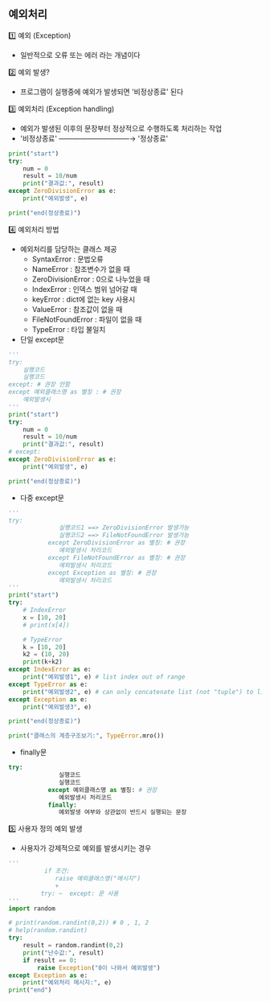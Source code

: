 ## 예외처리

1️⃣ 예외 (Exception)

- 일반적으로 오류 또는 에러 라는 개념이다

2️⃣ 예외 발생?

- 프로그램이 실행중에 예외가 발생되면 '비정상종료' 된다

3️⃣ 예외처리 (Exception handling)

- 예외가 발생된 이후의 문장부터 정상적으로 수행하도록 처리하는 작업
- '비정상종료' ——————————→ '정상종료'

```python
print("start")
try:
	num = 0
	result = 10/num
	print("결과값:", result)
except ZeroDivisionError as e:
	print("예외발생", e)

print("end(정상종료)")
```

4️⃣ 예외처리 방법

- 예외처리를 담당하는 클래스 제공
    - SyntaxError          : 문법오류
    - NameError           : 참조변수가 없을 때
    - ZeroDivisionError : 0으로 나누었을 때
    - IndexError            : 인덱스 범위 넘어갈 때
    - keyError               : dict에 없는 key 사용시
    - ValueError           : 참조값이 없을 때
    - FileNotFoundError : 파일이 없을 때
    - TypeError           : 타입 불일치
- 단일 except문

```python
'''
try:
	실행코드
	실행코드
except: # 권장 안함
except 예외클래스명 as 별칭 : # 권장
	예외발생시
'''
print("start")
try:
    num = 0
    result = 10/num
    print("결과값:", result)
# except:
except ZeroDivisionError as e:
    print("예외발생", e)

print("end(정상종료)")

```

- 다중 except문

```python
'''
try:
              실행코드1 ==> ZeroDivisionError 발생가능
              실행코드2 ==> FileNotFoundError 발생가능
           except ZeroDivisionError as 별칭: # 권장
              예외발생시 처리코드
           except FileNotFoundError as 별칭: # 권장
              예외발생시 처리코드
           except Exception as 별칭: # 권장
              예외발생시 처리코드
'''
print("start")
try:
    # IndexError
    x = [10, 20]
    # print(x[4])

    # TypeError
    k = [10, 20]
    k2 = (10, 20)
    print(k+k2)
except IndexError as e:
    print("예외발생1", e) # list index out of range
except TypeError as e:
    print("예외발생2", e) # can only concatenate list (not "tuple") to list
except Exception as e:
    print("예외발생3", e)

print("end(정상종료)")

print("클래스의 계층구조보기:", TypeError.mro())
```

- finally문

```python
try:
              실행코드
              실행코드
           except 예외클래스명 as 별칭: # 권장
              예외발생시 처리코드
           finally:
              예외발생 여부와 상관없이 반드시 실행되는 문장
```

5️⃣ 사용자 정의 예외 발생

- 사용자가 강제적으로 예외를 발생시키는 경우

```python
'''
          if 조건:
             raise 예외클래스명("메시지")
             +
         try: ~  except: 문 사용
'''
import random

# print(random.randint(0,2)) # 0 , 1, 2
# help(random.randint)
try:
    result = random.randint(0,2)
    print("난수값:", result)
    if result == 0:
        raise Exception("0이 나와서 예외발생")
except Exception as e:
    print("예외처리 메시지:", e)
print("end")
```
